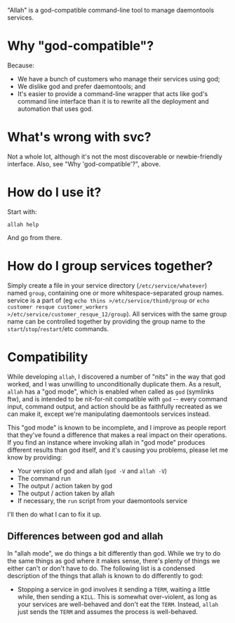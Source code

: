 "Allah" is a god-compatible command-line tool to manage daemontools
services.


# Why "god-compatible"?

Because:

* We have a bunch of customers who manage their services using god;
* We dislike god and prefer daemontools; and
* It's easier to provide a command-line wrapper that acts like god's command
  line interface than it is to rewrite all the deployment and automation
  that uses god.


# What's wrong with svc?

Not a whole lot, although it's not the most discoverable or newbie-friendly
interface.  Also, see "Why 'god-compatible'?", above.


# How do I use it?

Start with:

    allah help

And go from there.


# How do I group services together?

Simply create a file in your service directory (`/etc/service/whatever`)
named `group`, containing one or more whitespace-separated group names. 
service is a part of (eg `echo thins >/etc/service/thin0/group` or `echo
customer resque customer_workers >/etc/service/customer_resque_12/group`). 
All services with the same group name can be controlled together by
providing the group name to the `start`/`stop`/`restart`/etc commands.


# Compatibility

While developing `allah`, I discovered a number of "nits" in the way that
god worked, and I was unwilling to unconditionally duplicate them.  As a
result, `allah` has a "god mode", which is enabled when called as `god`
(symlinks ftw), and is intended to be nit-for-nit compatible with `god` --
every command input, command output, and action should be as faithfully
recreated as we can make it, except we're manipulating daemontools services
instead.

This "god mode" is known to be incomplete, and I improve as people report
that they've found a difference that makes a real impact on their
operations.  If you find an instance where invoking allah in "god mode"
produces different results than god itself, and it's causing you problems,
please let me know by providing:

* Your version of god and allah (`god -V` and `allah -V`)
* The command run
* The output / action taken by god
* The output / action taken by allah
* If necessary, the `run` script from your daemontools service

I'll then do what I can to fix it up.


## Differences between god and allah

In "allah mode", we do things a bit differently than god.  While we try to
do the same things as god where it makes sense, there's plenty of things we
either can't or don't have to do.  The following list is a condensed
description of the things that allah is known to do differently to god:

* Stopping a service in god involves it sending a `TERM`, waiting a little
  while, then sending a `KILL`.  This is somewhat over-violent, as long as
  your services are well-behaved and don't eat the `TERM`.  Instead, `allah`
  just sends the `TERM` and assumes the process is well-behaved.
